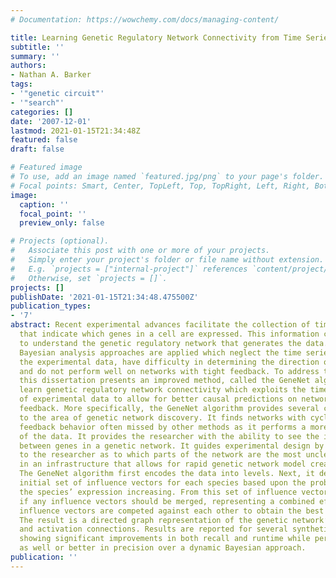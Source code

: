 ```yaml
---
# Documentation: https://wowchemy.com/docs/managing-content/

title: Learning Genetic Regulatory Network Connectivity from Time Series Data
subtitle: ''
summary: ''
authors:
- Nathan A. Barker
tags:
- '"genetic circuit"'
- '"search"'
categories: []
date: '2007-12-01'
lastmod: 2021-01-15T21:34:48Z
featured: false
draft: false

# Featured image
# To use, add an image named `featured.jpg/png` to your page's folder.
# Focal points: Smart, Center, TopLeft, Top, TopRight, Left, Right, BottomLeft, Bottom, BottomRight.
image:
  caption: ''
  focal_point: ''
  preview_only: false

# Projects (optional).
#   Associate this post with one or more of your projects.
#   Simply enter your project's folder or file name without extension.
#   E.g. `projects = ["internal-project"]` references `content/project/deep-learning/index.md`.
#   Otherwise, set `projects = []`.
projects: []
publishDate: '2021-01-15T21:34:48.475500Z'
publication_types:
- '7'
abstract: Recent experimental advances facilitate the collection of time series data
  that indicate which genes in a cell are expressed. This information can be used
  to understand the genetic regulatory network that generates the data. Typically,
  Bayesian analysis approaches are applied which neglect the time series nature of
  the experimental data, have difficulty in determining the direction of causality,
  and do not perform well on networks with tight feedback. To address these problems,
  this dissertation presents an improved method, called the GeneNet algorithm, to
  learn genetic regulatory network connectivity which exploits the time series nature
  of experimental data to allow for better causal predictions on networks with tight
  feedback. More specifically, the GeneNet algorithm provides several contributions
  to the area of genetic network discovery. It finds networks with cyclic or tight
  feedback behavior often missed by other methods as it performs a more local analysis
  of the data. It provides the researcher with the ability to see the interactions
  between genes in a genetic network. It guides experimental design by providing feedback
  to the researcher as to which parts of the network are the most unclear. It is encased
  in an infrastructure that allows for rapid genetic network model creation and evaluation.
  The GeneNet algorithm first encodes the data into levels. Next, it determines an
  initial set of influence vectors for each species based upon the probability of
  the species’ expression increasing. From this set of influence vectors, it determines
  if any influence vectors should be merged, representing a combined effect. Finally,
  influence vectors are competed against each other to obtain the best influence vector.
  The result is a directed graph representation of the genetic network’s repression
  and activation connections. Results are reported for several synthetic networks
  showing significant improvements in both recall and runtime while performing nearly
  as well or better in precision over a dynamic Bayesian approach.
publication: ''
---
```

